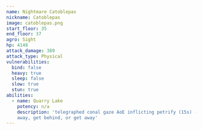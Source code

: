 ```yaml
---
name: Nightmare Catoblepas
nickname: Catoblepas
image: catoblepas.png
start_floor: 35
end_floor: 37
agro: Sight
hp: 4148
attack_damage: 389
attack_type: Physical
vulnerabilities:
  bind: false
  heavy: true
  sleep: false
  slow: true
  stun: true
abilities:
  - name: Quarry Lake
    potency: n/a
    description: 'telegraphed conal gaze AoE inflicting petrify (15s) - look
    away, get behind, or get away'
---
```

